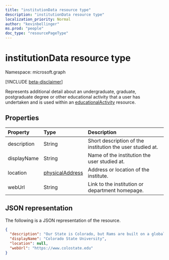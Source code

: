 ```yaml
---
title: "institutionData resource type"
description: "institutionData resource type"
localization_priority: Normal
author: "kevinbellinger"
ms.prod: "people"
doc_type: "resourcePageType"
---
```


# institutionData resource type

Namespace: microsoft.graph

[!INCLUDE [beta-disclaimer](../../includes/beta-disclaimer.md)]

Represents additional detail about an undergraduate, graduate, postgraduate degree or other educational activity that a user has undertaken and is used within an [educationalActivity](educationalActivity.md) resource.

## Properties

| Property     | Type                                 | Description                                              |
|:-------------|:-------------------------------------|:---------------------------------------------------------|
|description   |String                                |Short description of the institution the user studied at. |
|displayName   |String                                |Name of the institution the user studied at.              |
|location      |[physicalAddress](physicaladdress.md) |Address or location of the institute.                     |
|webUrl        |String                                |Link to the institution or department homepage.           |

## JSON representation

The following is a JSON representation of the resource.

<!-- {
  "blockType": "resource",
  "optionalProperties": [

  ],
  "@odata.type": "microsoft.graph.institutionData",
  "baseType": null
}-->

```json
{
  "description": "Our State is Colorado, but Rams are built on a global scale. We unite in Fort Collins, where our diverse backgrounds, cultures, and experiences strengthen our community.",
  "displayName": "Colorado State University",
  "location": null,
  "webUrl": "https://www.colostate.edu"
}
```

<!-- uuid: 16cd6b66-4b1a-43a1-adaf-3a886856ed98
2019-02-04 14:57:30 UTC -->
<!-- {
  "type": "#page.annotation",
  "description": "institutionData resource",
  "keywords": "",
  "section": "documentation",
  "tocPath": ""
}-->
